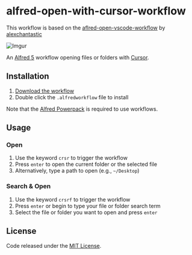 # alfred-open-with-cursor-workflow

This workflow is based on the [aflred-open-vscode-workflow](https://github.com/alexchantastic/alfred-open-with-vscode-workflow) by [alexchantastic](https://github.com/alexchantastic)

![Imgur](https://i.imgur.com/L6q2Fx8.png)

An [Alfred 5](https://www.alfredapp.com/) workflow opening files or folders with [Cursor](https://www.cursor.com/).

## Installation

1. [Download the workflow](https://github.com/abdullahahmed-dev/alfred-open-with-cursor-workflow/releases)
2. Double click the `.alfredworkflow` file to install

Note that the [Alfred Powerpack](https://www.alfredapp.com/powerpack/) is required to use workflows.

## Usage

### Open

1. Use the keyword `crsr` to trigger the workflow
2. Press `enter` to open the current folder or the selected file
3. Alternatively, type a path to open (e.g., `~/Desktop`)

### Search & Open

1. Use the keyword `crsrf` to trigger the workflow
2. Press `enter` or begin to type your file or folder search term
3. Select the file or folder you want to open and press `enter`

## License

Code released under the [MIT License](https://github.com/alexchantastic/alfred-open-with-vscode-workflow/blob/master/LICENSE).
